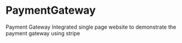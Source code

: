 # PaymentGateway
Payment Gateway Integrated single page website to demonstrate the payment gateway using stripe
